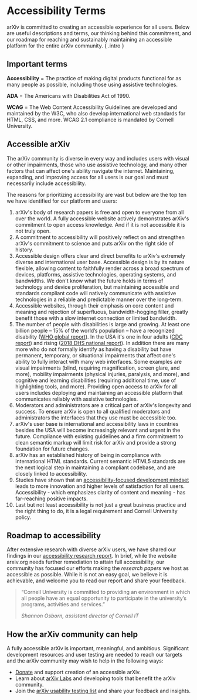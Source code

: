 # Accessibility Terms

arXiv is committed to creating an accessible experience for all users. Below are useful descriptions and terms, our thinking behind this commitment, and our roadmap for reaching and sustainably maintaining an accessible platform for the entire arXiv community.
{ .intro }

## Important terms

**Accessibility** = The practice of making digital products functional for as many people as possible, including those using assistive technologies.

**ADA** = The Americans with Disabilities Act of 1990.

**WCAG** = The Web Content Accessibility Guidelines are developed and maintained by the W3C, who also develop international web standards for HTML, CSS, and more. WCAG 2.1 compliance is mandated by Cornell University.

## Accessible arXiv

The arXiv community is diverse in every way and includes users with visual or other impairments, those who use assistive technology, and many other factors that can affect one's ability navigate the internet. Maintaining, expanding, and improving access for all users is our goal and must necessarily include accessibility.

The reasons for prioritizing accessibility are vast but below are the top ten we have identified for our platform and users:

1. arXiv's body of research papers is free and open to everyone from all over the world. A fully accessible website actively demonstrates arXiv's commitment to open access knowledge. And if it is not accessible it is not truly open.
2. A commitment to accessibility will positively reflect on and strengthen arXiv's commitment to science and puts arXiv on the right side of history.
3. Accessible design offers clear and direct benefits to arXiv's extremely diverse and international user base. Accessible design is by its nature flexible, allowing content to faithfully render across a broad spectrum of devices, platforms, assistive technologies, operating systems, and bandwidths. We don't know what the future holds in terms of technology and device proliferation, but maintaining accessible and standards compliant code will natively communicate with assistive technologies in a reliable and predictable manner over the long-term.
4. Accessible websites, through their emphasis on core content and meaning and rejection of superfluous, bandwidth-hogging filler, greatly benefit those with a slow internet connection or limited bandwidth.
5. The number of people with disabilities is large and growing. At least one billion people – 15% of the world’s population – have a recognized disability ([WHO global report](https://apps.who.int/iris/bitstream/handle/10665/44575/9789240685215_eng.pdf)). In the USA it's one in four adults ([CDC report](https://www.cdc.gov/media/releases/2018/p0816-disability.html)) and rising ([2018 DHS national report](https://disabilitycompendium.org/sites/default/files/user-uploads/2018_Compendium_Accessible_AbobeReaderFriendly.pdf)). In addition there are many more who do not formally identify as having a disability but have permanent, temporary, or situational impairments that affect one's ability to fully interact with many web interfaces. Some examples are visual impairments (blind, requiring magnification, screen glare, and more), mobility impairments (physical injuries, paralysis, and more), and cognitive and learning disabilities (requiring additional time, use of highlighting tools, and more). Providing open access to arXiv for all users includes deploying and maintaining an accessible platform that communicates reliably with assistive technologies.
6. Moderators and administrators are a critical part of arXiv's longevity and success. To ensure arXiv is open to all qualified moderators and administrators the interfaces that they use must be accessible too.
7. arXiv's user base is international and accessibility laws in countries besides the USA will become increasingly relevant and urgent in the future. Compliance with existing guidelines and a firm commitment to clean semantic markup will limit risk for arXiv and provide a strong foundation for future changes.
8. arXiv has an established history of being in compliance with international HTML standards. Current semantic HTML5 standards are the next logical step in maintaining a compliant codebase, and are closely linked to accessibility.
9. Studies have shown that an [accessibility-focused development mindset](https://habengirma.com/2017/09/13/people-with-disabilities-drive-innovation/) leads to more innovation and higher levels of satisfaction for all users. Accessibility - which emphasizes clarity of content and meaning - has far-reaching positive impacts.
10. Last but not least accessibility is not just a great business practice and the right thing to do, it is a legal requirement and Cornell University policy.

## Roadmap to accessibility
After extensive research with diverse arXiv users, we have shared our findings in our [accessibility research report](accessibility_research_report.md). In brief, while the website arxiv.org needs further remediation to attain full accessibility, our community has focused our efforts making the *research papers* we host as accessible as possible. While it is not an easy goal, we believe it is achievable, and welcome you to read our report and share your feedback.

> “Cornell University is committed to providing an environment in which all people have an equal opportunity to participate in the university’s programs, activities and services.”
>
> _Shannon Osborn, assistant director of Cornell IT_

## How the arXiv community can help

A fully accessible arXiv is important, meaningful, and ambitious. Significant development resources and user testing are needed to reach our targets and the arXiv community may wish to help in the following ways:

- [Donate](https://arxiv.org/about/give) and support creation of an accessible arXiv.
- Learn about [arXiv Labs](https://labs.arxiv.org) and developing tools that benefit the arXiv community.
- Join the [arXiv usability testing list](user-testing.md) and share your feedback and insights.
